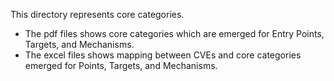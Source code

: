 This directory represents core categories. 
- The pdf files shows core categories which are emerged for Entry Points, Targets, and Mechanisms.
- The excel files shows mapping between CVEs and core categories emerged for Points, Targets, and Mechanisms.
